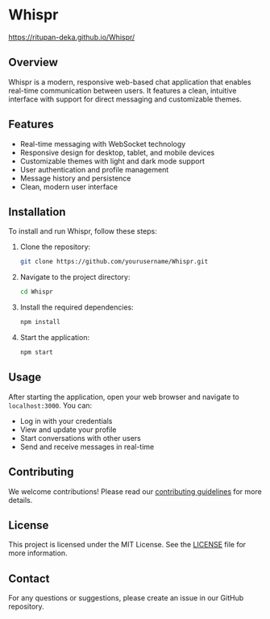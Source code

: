 # Whispr

<https://ritupan-deka.github.io/Whispr/>

## Overview

Whispr is a modern, responsive web-based chat application that enables real-time communication between users. It features a clean, intuitive interface with support for direct messaging and customizable themes.

## Features

- Real-time messaging with WebSocket technology
- Responsive design for desktop, tablet, and mobile devices
- Customizable themes with light and dark mode support
- User authentication and profile management
- Message history and persistence
- Clean, modern user interface

## Installation

To install and run Whispr, follow these steps:

1. Clone the repository:

    ```bash
    git clone https://github.com/yourusername/Whispr.git
    ```

2. Navigate to the project directory:

    ```bash
    cd Whispr
    ```

3. Install the required dependencies:

    ```bash
    npm install
    ```

4. Start the application:

    ```bash
    npm start
    ```

## Usage

After starting the application, open your web browser and navigate to `localhost:3000`. You can:

- Log in with your credentials
- View and update your profile
- Start conversations with other users
- Send and receive messages in real-time

## Contributing

We welcome contributions! Please read our [contributing guidelines](CONTRIBUTING.md) for more details.

## License

This project is licensed under the MIT License. See the [LICENSE](LICENSE) file for more information.

## Contact

For any questions or suggestions, please create an issue in our GitHub repository.
